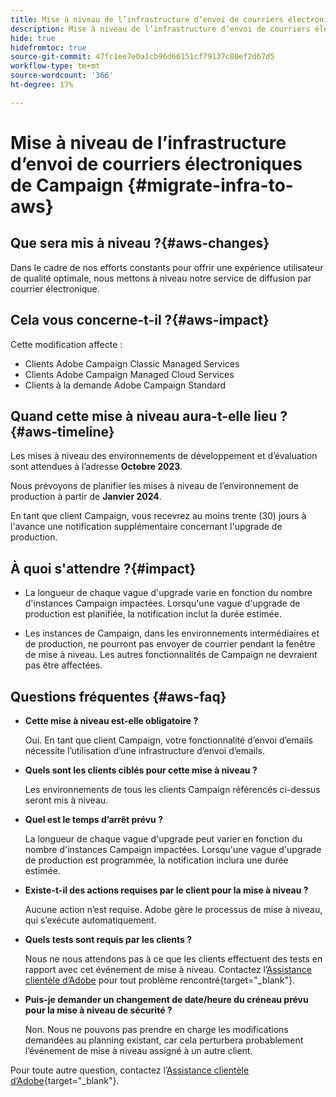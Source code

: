 ```yaml
---
title: Mise à niveau de l’infrastructure d’envoi de courriers électroniques de Campaign
description: Mise à niveau de l’infrastructure d’envoi de courriers électroniques de Campaign
hide: true
hidefromtoc: true
source-git-commit: 47fc1ee7e0a1cb96d66151cf79137c80ef2d67d5
workflow-type: tm+mt
source-wordcount: '366'
ht-degree: 17%

---
```



# Mise à niveau de l’infrastructure d’envoi de courriers électroniques de Campaign {#migrate-infra-to-aws}

## Que sera mis à niveau ?{#aws-changes}

Dans le cadre de nos efforts constants pour offrir une expérience utilisateur de qualité optimale, nous mettons à niveau notre service de diffusion par courrier électronique.

## Cela vous concerne-t-il ?{#aws-impact}

Cette modification affecte :

* Clients Adobe Campaign Classic Managed Services
* Clients Adobe Campaign Managed Cloud Services
* Clients à la demande Adobe Campaign Standard

## Quand cette mise à niveau aura-t-elle lieu ?{#aws-timeline}

Les mises à niveau des environnements de développement et d’évaluation sont attendues à l’adresse **Octobre 2023**.

Nous prévoyons de planifier les mises à niveau de l’environnement de production à partir de **Janvier 2024**.

En tant que client Campaign, vous recevrez au moins trente (30) jours à l&#39;avance une notification supplémentaire concernant l&#39;upgrade de production.

## À quoi s&#39;attendre ?{#impact}

* La longueur de chaque vague d&#39;upgrade varie en fonction du nombre d&#39;instances Campaign impactées. Lorsqu&#39;une vague d&#39;upgrade de production est planifiée, la notification inclut la durée estimée.

* Les instances de Campaign, dans les environnements intermédiaires et de production, ne pourront pas envoyer de courrier pendant la fenêtre de mise à niveau. Les autres fonctionnalités de Campaign ne devraient pas être affectées.

## Questions fréquentes {#aws-faq}

* **Cette mise à niveau est-elle obligatoire ?**

  Oui. En tant que client Campaign, votre fonctionnalité d’envoi d’emails nécessite l’utilisation d’une infrastructure d’envoi d’emails.

* **Quels sont les clients ciblés pour cette mise à niveau ?**

  Les environnements de tous les clients Campaign référencés ci-dessus seront mis à niveau.

* **Quel est le temps d’arrêt prévu ?**

  La longueur de chaque vague d&#39;upgrade peut varier en fonction du nombre d&#39;instances Campaign impactées. Lorsqu&#39;une vague d&#39;upgrade de production est programmée, la notification inclura une durée estimée.

* **Existe-t-il des actions requises par le client pour la mise à niveau ?**

  Aucune action n’est requise. Adobe gère le processus de mise à niveau, qui s’exécute automatiquement.

* **Quels tests sont requis par les clients ?**

  Nous ne nous attendons pas à ce que les clients effectuent des tests en rapport avec cet événement de mise à niveau. Contactez l’[Assistance clientèle d’Adobe](https://experienceleague.adobe.com/?support-solution=Campaign#support) pour tout problème rencontré{target="_blank"}.


* **Puis-je demander un changement de date/heure du créneau prévu pour la mise à niveau de sécurité ?**

  Non. Nous ne pouvons pas prendre en charge les modifications demandées au planning existant, car cela perturbera probablement l’événement de mise à niveau assigné à un autre client.

Pour toute autre question, contactez l’[Assistance clientèle d’Adobe](https://experienceleague.adobe.com/?support-solution=Campaign#support){target="_blank"}.

